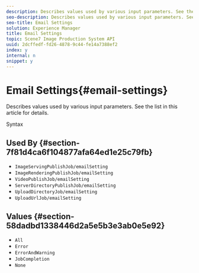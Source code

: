 ```yaml
---
description: Describes values used by various input parameters. See the list in this article for details.
seo-description: Describes values used by various input parameters. See the list in this article for details.
seo-title: Email Settings
solution: Experience Manager
title: Email Settings
topic: Scene7 Image Production System API
uuid: 2dcffedf-fd26-4878-9c44-fe14a7388ef2
index: y
internal: n
snippet: y
---
```


# Email Settings{#email-settings}

Describes values used by various input parameters. See the list in this article for details.

 Syntax 

## Used By {#section-7f81d4ca6f104877afa64ed1e25c79fb}

* `ImageServingPublishJob/emailSetting` 
* `ImageRenderingPublishJob/emailSetting` 
* `VideoPublishJob/emailSetting` 
* `ServerDirectoryPublishJob/emailSetting` 
* `UploadDirectoryJob/emailSetting` 
* `UploadUrlJob/emailSetting`

## Values {#section-58dadbd1338446d2a5e5b3e3ab0e5e92}

* `All` 
* `Error` 
* `ErrorAndWarning` 
* `JobCompletion` 
* `None`


